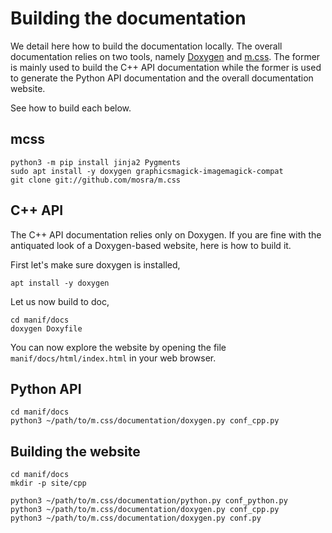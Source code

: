# Building the documentation

We detail here how to build the documentation locally.
The overall documentation relies on two tools,
namely [Doxygen][doxygen] and [m.css][mcss].
The former is mainly used to build the C++ API documentation
while the former is used to generate the Python API documentation
and the overall documentation website.

See how to build each below.

## mcss

```terminal
python3 -m pip install jinja2 Pygments
sudo apt install -y doxygen graphicsmagick-imagemagick-compat
git clone git://github.com/mosra/m.css
```

## C++ API

The C++ API documentation relies only on Doxygen.
If you are fine with the antiquated look of a Doxygen-based
website, here is how to build it.

First let's make sure doxygen is installed,

```terminal
apt install -y doxygen
```

Let us now build to doc,

```terminal
cd manif/docs
doxygen Doxyfile
```

You can now explore the website by opening the file
`manif/docs/html/index.html` in your web browser.

## Python API

```terminal
cd manif/docs
python3 ~/path/to/m.css/documentation/doxygen.py conf_cpp.py
```

## Building the website

```terminal
cd manif/docs
mkdir -p site/cpp
```

```terminal
python3 ~/path/to/m.css/documentation/python.py conf_python.py
python3 ~/path/to/m.css/documentation/doxygen.py conf_cpp.py
python3 ~/path/to/m.css/documentation/doxygen.py conf.py
```

[doxygen]: https://www.doxygen.nl/index.html
[mcss]: https://mcss.mosra.cz/